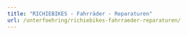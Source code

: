 ```yaml
---
title: "RICHIEBIKES - Fahrräder - Reparaturen"
url: /unterfoehring/richiebikes-fahrraeder-reparaturen/
---
```

